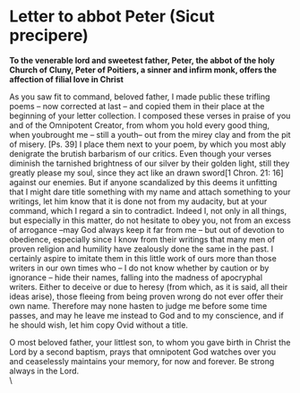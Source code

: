 # Letter to abbot Peter (Sicut precipere)

**To the venerable lord and sweetest father, Peter, the abbot of the holy Church of Cluny, Peter of Poitiers, a sinner and infirm monk, offers the affection of filial love in Christ**

As you saw fit to command, beloved father, I made public these trifling poems – now corrected at last – and copied them in their place at the beginning of your letter collection. I composed these verses in praise of you and of the Omnipotent Creator, from whom you hold every good thing, when youbrought me – still a youth– out from the mirey clay and from the pit of misery. \[Ps. 39] I place them next to your poem, by which you most ably denigrate the brutish barbarism of our critics. Even though your verses diminish the tarnished brightness of our silver by their golden light, still they greatly please my soul, since they act like an drawn sword\[1 Chron. 21: 16] against our enemies. But if anyone scandalized by this deems it unfitting that I might dare title something with my name and attach something to your writings, let him know that it is done not from my audacity, but at your command, which I regard a sin to contradict. Indeed I, not only in all things, but especially in this matter, do not hesitate to obey you, not from an excess of arrogance –may God always keep it far from me – but out of devotion to obedience, especially since I know from their writings that many men of proven religion and humility have zealously done the same in the past. I certainly aspire to imitate them in this little work of ours more than those writers in our own times who – I do not know whether by caution or by ignorance – hide their names, falling into the madness of apocryphal writers. Either to deceive or due to heresy (from which, as it is said, all their ideas arise), those fleeing from being proven wrong do not ever offer their own name. Therefore may none hasten to judge me before some time passes, and may he leave me instead to God and to my conscience, and if he should wish, let him copy Ovid without a title.&#x20;

O most beloved father, your littlest son, to whom you gave birth in Christ the Lord by a second baptism, prays that omnipotent God watches over you and ceaselessly maintains your memory, for now and forever. Be strong always in the Lord.\
\
